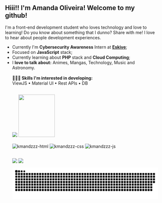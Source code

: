 <h2>Hiii!! I'm Amanda Oliveira! Welcome to my github!</h2>



<p>I'm a front-end development student who loves technology and love to learning! Do you know about something that I dunno? Share with me! I love to hear about people development experiences.</p>

<ul>
  <li>Currently I'm <b>Cybersecurity Awareness</b> Intern at <a href="https://eskive.com"><b>Eskive</a></b>;
  <li>Focused on <b>JavaScript</b> stack;
  <li>Currently learning about <b>PHP</b> stack and <b>Cloud Computing</b>;</li>
  <li>I <b>love to talk about:</b> Animes, Mangas, Technology, Music and Astronomy.</li>
  </u>
  
  <br>
👩🏽‍💻<b> Skills I'm interested in developing:</b><br>
  ViewJS • Material UI • Rest APIs • DB
  
  ##
  
<div>
  <a href="https://github.com/kmandzzz" style="text-decoration:none">
    <img height="140em" src="https://github-readme-stats.vercel.app/api?username=kmandzzz&show_icons=true&theme=midnight-purple" style="max-width: 50%;"/></a>
  <a href="https://github.com/kmandzzz" style="text-decoration:none">
    <img height="140em" src="https://github-readme-stats.vercel.app/api/top-langs/?username=kmandzzz&layout=compact&langs_count=16&theme=midnight-purple" style="width: 50%;"/></a>
  </div>
  
  <div style="display: inline-block"><br>
    <img align="center" alt="kmandzzz-html" src="https://img.shields.io/badge/HTML5-E34F26?style=for-the-badge&logo=html5&logoColor=white"  />
    <img align="center" alt="kmandzzz-css" src="https://img.shields.io/badge/CSS3-1572B6?style=for-the-badge&logo=css3&logoColor=white" />
    <img align="center" alt="kmandzzz-js" src="https://img.shields.io/badge/JavaScript-323330?style=for-the-badge&logo=javascript&logoColor=F7DF1E"/>
  </div>

  ##
  
  <div>
    <a href="https://www.linkedin.com/in/amanda-dias-de-oliveira-154933141/" target="_blank"> <img align="center" src="https://img.shields.io/badge/LinkedIn-0077B5?style=for-the-badge&logo=linkedin&logoColor=white"></a>
     <a href="mailto:amandadeveloperr@gmail.com" target="_blank"> <img align="center"src="https://img.shields.io/badge/Gmail-D14836?style=for-the-badge&logo=gmail&logoColor=white"></a>
  </div>

  ![Snake animation](https://github.com/kmandzzz/kmandzzz/blob/output/github-contribution-grid-snake.svg)
